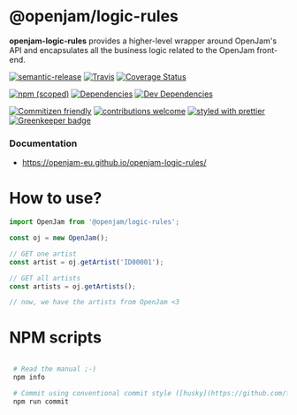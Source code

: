 # @openjam/logic-rules

**openjam-logic-rules** provides a higher-level wrapper around OpenJam's API and encapsulates all the business logic related to the OpenJam front-end.

[![semantic-release](https://img.shields.io/badge/%20%20%F0%9F%93%A6%F0%9F%9A%80-semantic--release-e10079.svg)](https://github.com/semantic-release/semantic-release)
[![Travis](https://img.shields.io/travis/openjam-eu/openjam-logic-rules.svg)](https://travis-ci.org/openjam-eu/openjam-logic-rules)
[![Coverage Status](https://img.shields.io/coveralls/openjam-eu/openjam-logic-rules.svg)](https://coveralls.io/github/openjam-eu/openjam-logic-rules)

[![npm (scoped)](https://img.shields.io/npm/v/@openjam/logic-rules.svg?style=flat)](https://www.npmjs.com/package/@openjam/logic-rules)
[![ Dependencies](https://david-dm.org/openjam-eu/openjam-logic-rules.svg)](https://david-dm.org/openjam-eu/openjam-logic-rules)
[![Dev Dependencies](https://david-dm.org/openjam-eu/openjam-logic-rules/dev-status.svg)](https://david-dm.org/openjam-eu/openjam-logic-rules?type=dev)

[![Commitizen friendly](https://img.shields.io/badge/commitizen-friendly-brightgreen.svg)](http://commitizen.github.io/cz-cli/)
[![contributions welcome](https://img.shields.io/badge/contributions-welcome-brightgreen.svg?style=flat)](https://github.com/openjam-eu/openjam-logic-rules/issues)
[![styled with prettier](https://img.shields.io/badge/styled_with-prettier-ff69b4.svg)](https://github.com/prettier/prettier) [![Greenkeeper badge](https://badges.greenkeeper.io/openjam-eu/openjam-logic-rules.svg)](https://greenkeeper.io/)

### Documentation

- https://openjam-eu.github.io/openjam-logic-rules/

# How to use?

```ts
import OpenJam from '@openjam/logic-rules';

const oj = new OpenJam();

// GET one artist
const artist = oj.getArtist('ID00001');

// GET all artists
const artists = oj.getArtists();

// now, we have the artists from OpenJam <3
```

# NPM scripts

```bash

 # Read the manual ;-)
 npm info

 # Commit using conventional commit style ([husky](https://github.com/typicode/husky) will tell you to use it if you haven't :wink:)
 npm run commit
```
